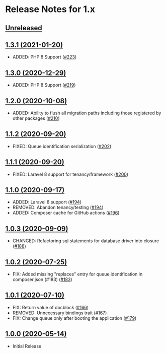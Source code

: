 # Release Notes for 1.x

## [Unreleased](https://github.com/tenancy/tenancy/compare/v1.3.1...1.x)

## [1.3.1 (2021-01-20)](https://github.com/tenancy/tenancy/compare/v1.3.0...v1.3.1)
- ADDED: PHP 8 Support ([#223](https://github.com/tenancy/tenancy/pull/223))

## [1.3.0 (2020-12-29)](https://github.com/tenancy/tenancy/compare/v1.2.0...v1.3.0)
- ADDED: PHP 8 Support ([#219](https://github.com/tenancy/tenancy/pull/219))

## [1.2.0 (2020-10-08)](https://github.com/tenancy/tenancy/compare/v1.1.2...v1.2.0)
- ADDED: Ability to flush all migration paths including those registered by other packages ([#210](https://github.com/tenancy/tenancy/pull/210))

## [1.1.2 (2020-09-20)](https://github.com/tenancy/tenancy/compare/v1.1.1...v1.1.2)
- FIXED: Queue identification serialization ([#202](https://github.com/tenancy/tenancy/pull/202))

## [1.1.1 (2020-09-20)](https://github.com/tenancy/tenancy/compare/v1.1.0...v1.1.1)
- FIXED: Laravel 8 support for tenancy/framework ([#200](https://github.com/tenancy/tenancy/pull/200))

## [1.1.0 (2020-09-17)](https://github.com/tenancy/tenancy/compare/v1.0.3...v1.1.0)

- ADDED: Laravel 8 support ([#194](https://github.com/tenancy/tenancy/pull/194))
- REMOVED: Abandon tenancy/testing ([#194](https://github.com/tenancy/tenancy/pull/194))
- ADDED: Composer cache for GitHub actions ([#196](https://github.com/tenancy/tenancy/pull/196))

## [1.0.3 (2020-09-09)](https://github.com/tenancy/tenancy/compare/v1.0.2...v1.0.3)

- CHANGED: Refactoring sql statements for database driver into closure ([#188](https://github.com/tenancy/tenancy/pull/188))

## [1.0.2 (2020-07-25)](https://github.com/tenancy/tenancy/compare/v1.0.1...v1.0.2)

- FIX: Added missing "replaces" entry for queue identification in composer.json (#183) ([#183](https://github.com/tenancy/tenancy/pull/183))

## [1.0.1 (2020-07-10)](https://github.com/tenancy/tenancy/compare/v1.0.0...v1.0.1)

- FIX: Return value of docblock ([#166](https://github.com/tenancy/tenancy/pull/166))
- REMOVED: Unnecessary bindings trait ([#167](https://github.com/tenancy/tenancy/pull/167))
- FIX: Change queue only after booting the application ([#179](https://github.com/tenancy/tenancy/pull/179))

## [1.0.0 (2020-05-14)](https://github.com/tenancy/tenancy/)
- Initial Release
